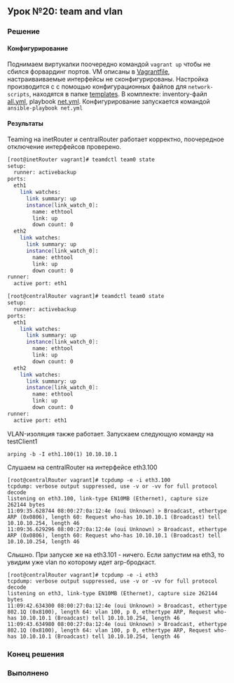 ## Урок №20: team and vlan
### Решение
#### Конфигурирование
Поднимаем виртукалки поочередно командой `vagrant up` чтобы не сбился форвардинг портов. 
VM описаны в [Vagrantfile](Vagrantfile), настраиваиваемые интерфейсы не сконфигурированы.
Настройка производится c с помощью конфигурационных файлов для `network-scripts`, находятся в папке [templates](templates).
В комплекте: inventory-файл [all.yml](inventory/all.yml), playbook [net.yml](net.yml).
Конфигурирование запускается командой `ansible-playbook net.yml`
#### Результаты
Teaming на inetRouter и centralRouter работает корректно, поочередное отключение интерфейсов проверено.
```bash
[root@inetRouter vagrant]# teamdctl team0 state
setup:
  runner: activebackup
ports:
  eth1
    link watches:
      link summary: up
      instance[link_watch_0]:
        name: ethtool
        link: up
        down count: 0
  eth2
    link watches:
      link summary: up
      instance[link_watch_0]:
        name: ethtool
        link: up
        down count: 0
runner:
  active port: eth1

[root@centralRouter vagrant]# teamdctl team0 state
setup:
  runner: activebackup
ports:
  eth1
    link watches:
      link summary: up
      instance[link_watch_0]:
        name: ethtool
        link: up
        down count: 0
  eth2
    link watches:
      link summary: up
      instance[link_watch_0]:
        name: ethtool
        link: up
        down count: 0
runner:
  active port: eth1
```
VLAN-изоляция также работает. 
Запускаем следующую команду на testClient1
```
arping -b -I eth1.100(1) 10.10.10.1
```
Слушаем на centralRouter на интерфейсе eth3.100
```
[root@centralRouter vagrant]# tcpdump -e -i eth3.100
tcpdump: verbose output suppressed, use -v or -vv for full protocol decode
listening on eth3.100, link-type EN10MB (Ethernet), capture size 262144 bytes
11:09:35.628744 08:00:27:0a:12:4e (oui Unknown) > Broadcast, ethertype ARP (0x0806), length 60: Request who-has 10.10.10.1 (Broadcast) tell 10.10.10.254, length 46
11:09:36.629296 08:00:27:0a:12:4e (oui Unknown) > Broadcast, ethertype ARP (0x0806), length 60: Request who-has 10.10.10.1 (Broadcast) tell 10.10.10.254, length 46
```
Слышно. 
При запуске же на eth3.101 - ничего.
Если запустим на eth3, то увидим уже vlan по которому идет arp-бродкаст.
```
[root@centralRouter vagrant]# tcpdump -e -i eth3
tcpdump: verbose output suppressed, use -v or -vv for full protocol decode
listening on eth3, link-type EN10MB (Ethernet), capture size 262144 bytes
11:09:42.634300 08:00:27:0a:12:4e (oui Unknown) > Broadcast, ethertype 802.1Q (0x8100), length 64: vlan 100, p 0, ethertype ARP, Request who-has 10.10.10.1 (Broadcast) tell 10.10.10.254, length 46
11:09:43.634980 08:00:27:0a:12:4e (oui Unknown) > Broadcast, ethertype 802.1Q (0x8100), length 64: vlan 100, p 0, ethertype ARP, Request who-has 10.10.10.1 (Broadcast) tell 10.10.10.254, length 46
```
### Конец решения
### Выполненo
